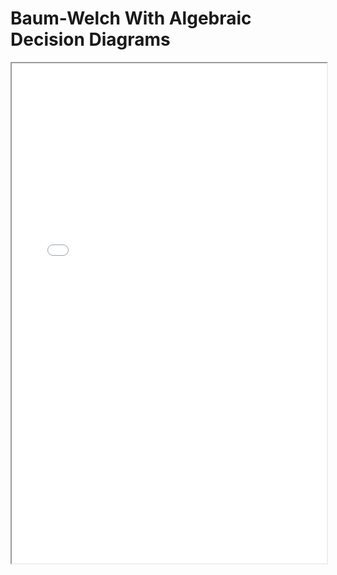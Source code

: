 # Baum-Welch With Algebraic Decision Diagrams

<iframe width="100%" height="800" border="0" src="main.pdf"></iframe>


<object data="main.pdf" width="100%" height="100%" type='application/pdf'></object>